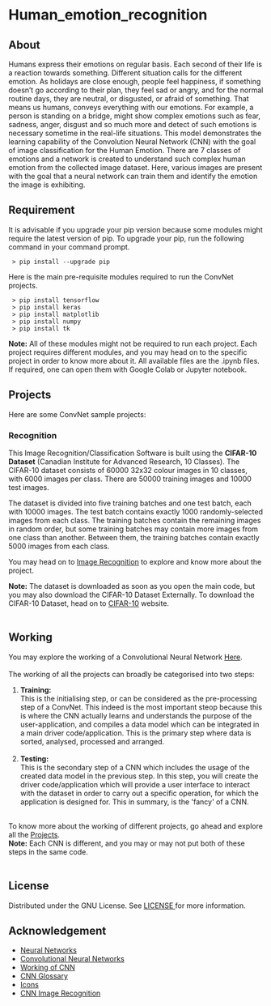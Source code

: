 # Human_emotion_recognition
## About

Humans express their emotions on regular basis. Each second of their life is a 
reaction towards something. Different situation calls for the different emotion. As 
holidays are close enough, people feel happiness, if something doesn’t go according 
to their plan, they feel sad or angry, and for the normal routine days, they are neutral, 
or disgusted, or afraid of something. That means us humans, conveys everything 
with our emotions. For example, a person is standing on a bridge, might show 
complex emotions such as fear, sadness, anger, disgust and so much more and detect 
of such emotions is necessary sometime in the real-life situations. This model 
demonstrates the learning capability of the Convolution Neural Network (CNN) with 
the goal of image classification for the Human Emotion. There are 7 classes of 
emotions and a network is created to understand such complex human emotion from 
the collected image dataset. Here, various images are present with the goal that a 
neural network can train them and identify the emotion the image is exhibiting.

## Requirement

It is advisable if you upgrade your pip version because some modules might require the latest version of pip. To upgrade your pip, run the following command in your command prompt.

```
 > pip install --upgrade pip
```

Here is the main pre-requisite modules required to run the ConvNet projects.

```
 > pip install tensorflow
 > pip install keras
 > pip install matplotlib
 > pip install numpy
 > pip install tk
```

**Note:** All of these modules might not be required to run each project. Each project requires different modules, and you may head on to the specific project in order to know more about it.
All available files are the .ipynb files. If required, one can open them with Google Colab or Jupyter notebook.

## Projects

Here are some ConvNet sample projects:

### Recognition

This Image Recognition/Classification Software is built using the **CIFAR-10 Dataset** (Canadian Institute for Advanced Research, 10 Classes). The CIFAR-10 dataset consists of 60000 32x32 colour images in 10 classes, with 6000 images per class. There are 50000 training images and 10000 test images. <br>

The dataset is divided into five training batches and one test batch, each with 10000 images. The test batch contains exactly 1000 randomly-selected images from each class. The training batches contain the remaining images in random order, but some training batches may contain more images from one class than another. Between them, the training batches contain exactly 5000 images from each class.<br>

You may head on to <a href = 'https://github.com/YashvardhanG/CNN/tree/main/Image%20Recognition%20Software'>Image Recognition</a> to explore and know more about the project.

**Note:** The dataset is downloaded as soon as you open the main code, but you may also download the CIFAR-10 Dataset Externally. To download the CIFAR-10 Dataset, head on to <a href = 'https://www.cs.toronto.edu/~kriz/cifar.html'>CIFAR-10</a> website.
<br><br>

## Working

You may explore the working of a Convolutional Neural Network <a href = 'https://towardsdatascience.com/convolutional-neural-network-17fb77e76c05#:~:text=Fully%20Connected%20Layer%20is%20simply,into%20the%20fully%20connected%20layer.'>Here</a>.
<br><br>
The working of all the projects can broadly be categorised into two steps:
<ol>
  <li><b>Training:</b><br>This is the initialising step, or can be considered as the pre-processing step of a ConvNet. This indeed is the most important steop because this is where the CNN actually learns and understands the purpose of the user-application, and compiles a data model which can be integrated in a main driver code/application. This is the primary step where data is sorted, analysed, processed and arranged. </li><br>
  <li><b>Testing:</b><br>This is the secondary step of a CNN which includes the usage of the created data model in the previous step. In this step, you will create the driver code/application which will provide a user interface to interact with the dataset in order to carry out a specific operation, for which the application is designed for. This in summary, is the 'fancy' of a CNN.</li><br>
</ol>

To know more about the working of different projects, go ahead and explore all the <a href="#projects">Projects</a>.
<br>
**Note:** Each CNN is different, and you may or may not put both of these steps in the same code.
<br><br>

## License

Distributed under the GNU License. See <a href = "https://github.com/MahekPavthawala/human_emotion_recognition/blob/main/LICENSE"> LICENSE </a> for more information.

## Acknowledgement

<ul>
  <li><a href = 'https://www.ibm.com/cloud/learn/neural-networks'>Neural Networks</a></li>
  <li><a href = 'https://towardsdatascience.com/convolutional-neural-networks-explained-9cc5188c4939#:~:text=A%20Convolutional%20Neural%20Network%2C%20also,topology%2C%20such%20as%20an%20image.&text=Each%20neuron%20works%20in%20its,cover%20the%20entire%20visual%20field.'>Convolutional Neural Networks</a></li>
  <li><a href = 'https://towardsdatascience.com/convolutional-neural-network-17fb77e76c05#:~:text=Fully%20Connected%20Layer%20is%20simply,into%20the%20fully%20connected%20layer.'>Working of CNN</a></li>
  <li><a href = 'https://developers.google.com/machine-learning/glossary/#convolutional_neural_network'>CNN Glossary</a></li>
  <li><a href = 'https://www.flaticon.com/'>Icons</a></li>
 <li><a href = 'https://github.com/YashvardhanG/CNN/'>CNN Image Recognition</a></li>
</ul>
